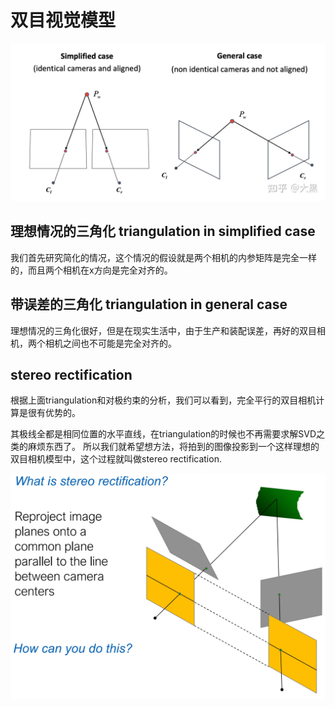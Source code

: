 # 双目视觉模型

![](i/v2-e30183f32a92f517970dad22c435100c_1440w.webp)

## 理想情况的三角化 triangulation in simplified case

我们首先研究简化的情况，这个情况的假设就是两个相机的内参矩阵是完全一样的，而且两个相机在x方向是完全对齐的。

## 带误差的三角化 triangulation in general case

理想情况的三角化很好，但是在现实生活中，由于生产和装配误差，再好的双目相机，两个相机之间也不可能是完全对齐的。

## stereo rectification

根据上面triangulation和对极约束的分析，我们可以看到，完全平行的双目相机计算是很有优势的。

其极线全都是相同位置的水平直线，在triangulation的时候也不再需要求解SVD之类的麻烦东西了。
所以我们就希望想方法，将拍到的图像投影到一个这样理想的双目相机模型中，这个过程就叫做stereo rectification.

![](i/stereo1.png)